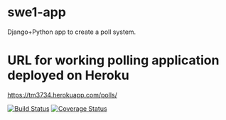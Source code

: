 # swe1-app
Django+Python app to create a poll system.

# URL for working polling application deployed on Heroku

https://tm3734.herokuapp.com/polls/


[![Build Status](https://app.travis-ci.com/manektamanna/swe1-app.svg?branch=main)](https://app.travis-ci.com/github/manektamanna/swe1-app)
[![Coverage Status](https://coveralls.io/repos/github/manektamanna/swe1-app/badge.svg?branch=main)](https://coveralls.io/github/manektamanna/swe1-app?branch=main)

